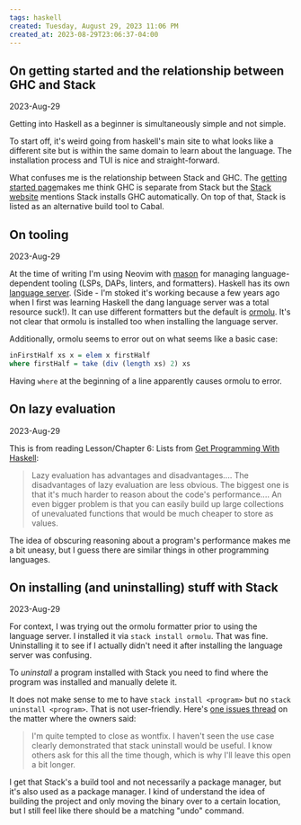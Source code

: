 ```yaml
---
tags: haskell
created: Tuesday, August 29, 2023 11:06 PM
created_at: 2023-08-29T23:06:37-04:00
---
```

## On getting started and the relationship between GHC and Stack
2023-Aug-29

Getting into Haskell as a beginner is simultaneously simple and not simple.

To start off, it's weird going from haskell's main site to what looks like a different site but is within the same domain to learn about the language. The installation process and TUI is nice and straight-forward.

What confuses me is the relationship between Stack and GHC. The [getting started page](https://www.haskell.org/get-started/)makes me think GHC is separate from Stack but the [Stack website](https://docs.haskellstack.org/en/stable/) mentions Stack installs GHC automatically. On top of that, Stack is listed as an alternative build tool to Cabal. 

## On tooling
2023-Aug-29

At the time of writing I'm using Neovim with [mason](https://github.com/williamboman/mason.nvim) for managing language-dependent tooling (LSPs, DAPs, linters, and formatters). Haskell has its own [language server](https://github.com/haskell/haskell-language-server). (Side - I'm stoked it's working because a few years ago when I first was learning Haskell the dang language server was a total resource suck!). It can use different formatters but the default is [ormolu](https://github.com/tweag/ormolu). It's not clear that ormolu is installed too when installing the language server. 

Additionally, ormolu seems to error out on what seems like a basic case:
```haskell
inFirstHalf xs x = elem x firstHalf
where firstHalf = take (div (length xs) 2) xs 
```
Having `where` at the beginning of a line apparently causes ormolu to error.


## On lazy evaluation
2023-Aug-29

This is from reading Lesson/Chapter 6: Lists from [Get Programming With Haskell](https://www.manning.com/books/get-programming-with-haskell):

> Lazy evaluation has advantages and disadvantages.... The disadvantages of lazy evaluation are less obvious. The biggest one is that it's much harder to reason about the code's performance.... An even bigger problem is that you can easily build up large collections of unevaluated functions that would be much cheaper to store as values.

The idea of obscuring reasoning about a program's performance makes me a bit uneasy, but I guess there are similar things in other programming languages.


## On installing (and uninstalling) stuff with Stack
2023-Aug-29

For context, I was trying out the ormolu formatter prior to using the language server. I installed it via `stack install ormolu`. That was fine. Uninstalling it to see if I actually didn't need it after installing the language server was confusing.

To _uninstall_ a program installed with Stack you need to find where the program was installed and manually delete it.

It does not make sense to me to have `stack install <program>` but no `stack uninstall <program>`. That is not user-friendly. Here's [one issues thread](https://github.com/commercialhaskell/stack/issues/361) on the matter where the owners said:
> I'm quite tempted to close as wontfix. I haven't seen the use case clearly demonstrated that stack uninstall would be useful. I know others ask for this all the time though, which is why I'll leave this open a bit longer.

I get that Stack's a build tool and not necessarily a package manager, but it's also used as a package manager. I kind of understand the idea of building the project and only moving the binary over to a certain location, but I still feel like there should be a matching "undo" command.